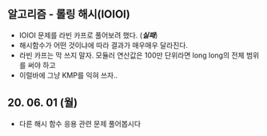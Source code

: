 ## 알고리즘 - 롤링 해시(IOIOI)
 - IOIOI 문제를 라빈 카프로 풀어보려 했다. (***실패***)
 - 해시함수가 어떤 것이냐에 따라 결과가 매우매우 달라진다.
 - 라빈 카프는 막 쓰지 말자. 모듈러 연산값은 100만 단위라면 long long의 전체 범위를 써야 하고
 - 이럴바에 그냥 KMP를 익혀 쓰자..


## 20. 06. 01 (월)
 - 다른 해시 함수 응용 관련 문제 풀어봅시다
 